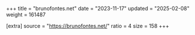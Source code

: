 +++
title = "brunofontes.net"
date = "2023-11-17"
updated = "2025-02-08"
weight = 161487

[extra]
source = "https://brunofontes.net/"
ratio = 4
size = 158
+++
